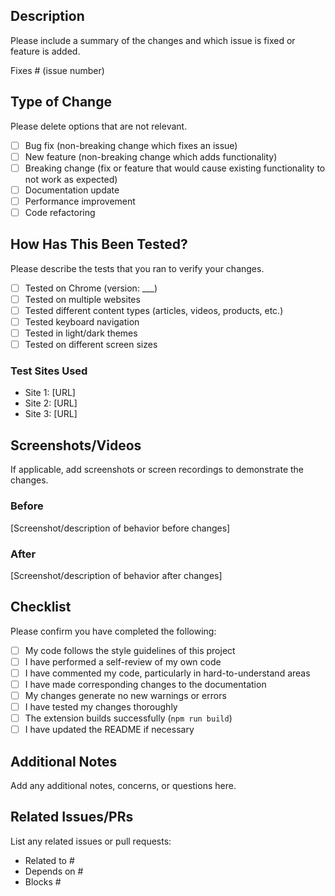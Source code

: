 ## Description
Please include a summary of the changes and which issue is fixed or feature is added.

Fixes # (issue number)

## Type of Change
Please delete options that are not relevant.

- [ ] Bug fix (non-breaking change which fixes an issue)
- [ ] New feature (non-breaking change which adds functionality)
- [ ] Breaking change (fix or feature that would cause existing functionality to not work as expected)
- [ ] Documentation update
- [ ] Performance improvement
- [ ] Code refactoring

## How Has This Been Tested?
Please describe the tests that you ran to verify your changes.

- [ ] Tested on Chrome (version: ___)
- [ ] Tested on multiple websites
- [ ] Tested different content types (articles, videos, products, etc.)
- [ ] Tested keyboard navigation
- [ ] Tested in light/dark themes
- [ ] Tested on different screen sizes

### Test Sites Used
- Site 1: [URL]
- Site 2: [URL]
- Site 3: [URL]

## Screenshots/Videos
If applicable, add screenshots or screen recordings to demonstrate the changes.

### Before
[Screenshot/description of behavior before changes]

### After
[Screenshot/description of behavior after changes]

## Checklist
Please confirm you have completed the following:

- [ ] My code follows the style guidelines of this project
- [ ] I have performed a self-review of my own code
- [ ] I have commented my code, particularly in hard-to-understand areas
- [ ] I have made corresponding changes to the documentation
- [ ] My changes generate no new warnings or errors
- [ ] I have tested my changes thoroughly
- [ ] The extension builds successfully (`npm run build`)
- [ ] I have updated the README if necessary

## Additional Notes
Add any additional notes, concerns, or questions here.

## Related Issues/PRs
List any related issues or pull requests:
- Related to #
- Depends on #
- Blocks #
